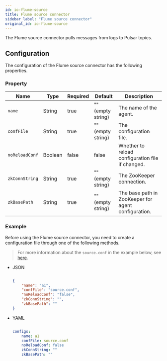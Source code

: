 ```yaml
---
id: io-flume-source
title: Flume source connector
sidebar_label: "Flume source connector"
original_id: io-flume-source
---
```


The Flume source connector pulls messages from logs to Pulsar topics.

## Configuration

The configuration of the Flume source connector has the following properties.

### Property

| Name | Type|Required | Default | Description
|------|----------|----------|---------|-------------|
`name`|String|true|"" (empty string)|The name of the agent.
`confFile`|String|true|"" (empty string)|The configuration file.
`noReloadConf`|Boolean|false|false|Whether to reload configuration file if changed.
`zkConnString`|String|true|"" (empty string)|The ZooKeeper connection.
`zkBasePath`|String|true|"" (empty string)|The base path in ZooKeeper for agent configuration.

### Example

Before using the Flume source connector, you need to create a configuration file through one of the following methods.

> For more information about the `source.conf` in the example below, see [here](https://github.com/apache/pulsar/blob/master/pulsar-io/flume/src/main/resources/flume/source.conf).

* JSON

  ```json

  {
      "name": "a1",
      "confFile": "source.conf",
      "noReloadConf": "false",
      "zkConnString": "",
      "zkBasePath": ""
  }

  ```

* YAML

  ```yaml

  configs:
      name: a1
      confFile: source.conf
      noReloadConf: false
      zkConnString: ""
      zkBasePath: ""

  ```

